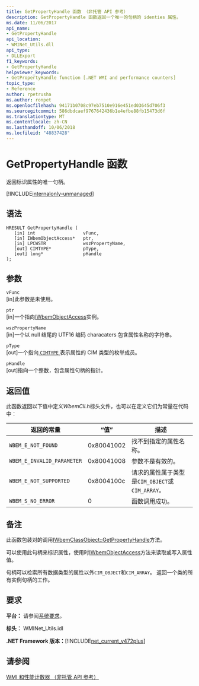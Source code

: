 ```yaml
---
title: GetPropertyHandle 函数 （非托管 API 参考）
description: GetPropertyHandle 函数返回一个唯一的句柄的 identies 属性。
ms.date: 11/06/2017
api_name:
- GetPropertyHandle
api_location:
- WMINet_Utils.dll
api_type:
- DLLExport
f1_keywords:
- GetPropertyHandle
helpviewer_keywords:
- GetPropertyHandle function [.NET WMI and performance counters]
topic_type:
- Reference
author: rpetrusha
ms.author: ronpet
ms.openlocfilehash: 94171b0708c97eb7510e916e451ed03645d706f3
ms.sourcegitcommit: 586dbdcaef9767642436b1e4efbe88fb15473d6f
ms.translationtype: MT
ms.contentlocale: zh-CN
ms.lasthandoff: 10/06/2018
ms.locfileid: "48837428"
---
```

# <a name="getpropertyhandle-function"></a>GetPropertyHandle 函数
返回标识属性的唯一句柄。

[!INCLUDE[internalonly-unmanaged](../../../../includes/internalonly-unmanaged.md)]
    
## <a name="syntax"></a>语法  
  
```  
HRESULT GetPropertyHandle (
   [in] int                  vFunc, 
   [in] IWbemObjectAccess*   ptr, 
   [in] LPCWSTR              wszPropertyName,
   [out] CIMTYPE*            pType,
   [out] long*               pHandle
); 
```  

## <a name="parameters"></a>参数

`vFunc`  
[in]此参数是未使用。

`ptr`  
[in]一个指向[IWbemObjectAccess](/windows/desktop/api/wbemcli/nn-wbemcli-iwbemobjectaccess)实例。

`wszPropertyName`  
[in]一个以 null 结尾的 UTF16 编码 characaters 包含属性名称的字符串。   

`pType`  
[out]一个指向[ `CIMTYPE` ](https://msdn.microsoft.com/library/aa386309(v=vs.85).aspx)表示属性的 CIM 类型的枚举成员。

`pHandle`   
[out]指向一个整数，包含属性句柄的指针。

## <a name="return-value"></a>返回值

此函数返回以下值中定义*WbemCli.h*标头文件，也可以在定义它们为常量在代码中：

|返回的常量  |“值”  |描述  |
|---------|---------|---------|
|`WBEM_E_NOT_FOUND` | 0x80041002 | 找不到指定的属性名称。 |
|`WBEM_E_INVALID_PARAMETER` | 0x80041008 | 参数不是有效的。 |
|`WBEM_E_NOT_SUPPORTED` | 0x8004100c | 请求的属性属于类型是`CIM_OBJECT`或`CIM_ARRAY`。 |
|`WBEM_S_NO_ERROR` | 0 | 函数调用成功。  |
  
## <a name="remarks"></a>备注

此函数包装对的调用[IWbemClassObject::GetPropertyHandle](/windows/desktop/api/wbemcli/nf-wbemcli-iwbemobjectaccess-getpropertyhandle)方法。

可以使用此句柄来标识属性，使用时[IWbemObjectAccess](/windows/desktop/api/wbemcli/nn-wbemcli-iwbemobjectaccess)方法来读取或写入属性值。

句柄可以检索所有数据类型的属性以外`CIM_OBJECT`和`CIM_ARRAY`。 返回一个类的所有实例句柄的工作。

## <a name="requirements"></a>要求  
**平台：** 请参阅[系统要求](../../../../docs/framework/get-started/system-requirements.md)。  
  
 **标头：** WMINet_Utils.idl  
  
 **.NET Framework 版本：**[!INCLUDE[net_current_v472plus](../../../../includes/net-current-v472plus.md)]  
  
## <a name="see-also"></a>请参阅  
[WMI 和性能计数器 （非托管 API 参考）](index.md)
